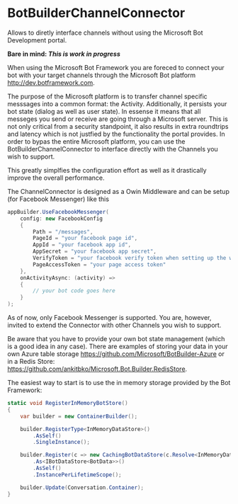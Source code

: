 BotBuilderChannelConnector
==========================

Allows to diretly interface channels without using the Microsoft Bot Development portal.

**Bare in mind: *This is work in progress***

When using the Microsoft Bot Framework you are foreced to connect your bot with your target channels through the Microsoft Bot platform http://dev.botframework.com.

The purpose of the Microsoft platform is to transfer channel specific messsages into a common format: the Activity. Additionally, it persists your bot state (dialog as well as user state). In essense it means that all messeges you send or receive are going through a Microsoft server. This is not only critical from a security standpoint, it also results in extra roundtrips and latency which is not justfied by the functionality the portal provides. In order to bypas the entire Microsoft platform, you can use the BotBuilderChannelConnector to interface directly with the Channels you wish to support.

This greatly simplfies the configuration effort as well as it drastically improve the overall performance.

The ChannelConnector is designed as a Owin Middleware and can be setup (for Facebook Messenger) like this


```c#
appBuilder.UseFacebookMessenger(
	config: new FacebookConfig
	{
		Path = "/messages",
		PageId = "your facebook page id",
		AppId = "your facebook app id",
		AppSecret = "your facebook app secret",
		VerifyToken = "your facebook verify token when setting up the web hook",
		PageAccessToken = "your page access token"
	},
	onActivityAsync: (activity) =>
	{
		// your bot code goes here
	}
);
```

As of now, only Facebook Messenger is supported. You are, however, invited to extend the Connector with other Channels you wish to support.

Be aware that you have to provide your own bot state management (which is a good idea in any case). There are examples of storing your data in your own Azure table storage https://github.com/Microsoft/BotBuilder-Azure or in a Redis Store: https://github.com/ankitbko/Microsoft.Bot.Builder.RedisStore.

The easiest way to start is to use the in memory storage provided by the Bot Framework:

```c#
static void RegisterInMemoryBotStore()
{
	var builder = new ContainerBuilder();

	builder.RegisterType<InMemoryDataStore>()
		.AsSelf()
		.SingleInstance();

	builder.Register(c => new CachingBotDataStore(c.Resolve<InMemoryDataStore>(), CachingBotDataStoreConsistencyPolicy.ETagBasedConsistency))
		.As<IBotDataStore<BotData>>()
		.AsSelf()
		.InstancePerLifetimeScope();

	builder.Update(Conversation.Container);
}
```
